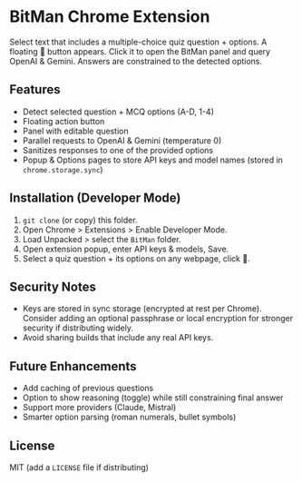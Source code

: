 # BitMan Chrome Extension

Select text that includes a multiple-choice quiz question + options. A floating 🤖 button appears. Click it to open the BitMan panel and query OpenAI & Gemini. Answers are constrained to the detected options.

## Features
- Detect selected question + MCQ options (A-D, 1-4)
- Floating action button
- Panel with editable question
- Parallel requests to OpenAI & Gemini (temperature 0)
- Sanitizes responses to one of the provided options
- Popup & Options pages to store API keys and model names (stored in `chrome.storage.sync`)

## Installation (Developer Mode)
1. `git clone` (or copy) this folder.
2. Open Chrome > Extensions > Enable Developer Mode.
3. Load Unpacked > select the `BitMan` folder.
4. Open extension popup, enter API keys & models, Save.
5. Select a quiz question + its options on any webpage, click 🤖.

## Security Notes
- Keys are stored in sync storage (encrypted at rest per Chrome). Consider adding an optional passphrase or local encryption for stronger security if distributing widely.
- Avoid sharing builds that include any real API keys.

## Future Enhancements
- Add caching of previous questions
- Option to show reasoning (toggle) while still constraining final answer
- Support more providers (Claude, Mistral)
- Smarter option parsing (roman numerals, bullet symbols)

## License
MIT (add a `LICENSE` file if distributing)
